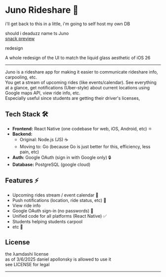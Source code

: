 # Juno Rideshare 🚗

i'll get back to this in a little, i'm going to self host my own DB

should i deaduzz name ts Juno  
[snack preview](https://snack.expo.dev/@nogambling/fascinated-orange-waffles)


redesign

A whole redesign of the UI to match the liquid glass aesthetic of iOS 26


---

Juno is a  rideshare app for making it easier to communicate rideshare info, carpooling, etc.  
You get a stream of upcoming rides (like events/calendar). See everything at a glance, get notifications (Uber-style) about current locations using Google maps API, view ride info, etc.  
Especially useful since students are getting their driver's licenses, 

## Tech Stack 🛠️

- **Frontend:** React Native (one codebase for web, iOS, Android, etc) ⚛️
- **Backend:** 
  - Original: Node.js (JS) ☕️
  - Moving to: Go (because Go is just better for this, efficiency, less pain, etc) 
- **Auth:** Google OAuth (sign in with Google only) 🔒
- **Database:** PostgreSQL (google cloud)

## Features  ⚡

- Upcoming rides stream / event calendar 📅
- Push notifications (location, ride status, etc) 🔔
- View ride info
- Google OAuth sign-in (no passwords) 🔑
- Unified code for all platforms (React Native) ✅
- Students helping students carpool 
- etc 🚀

## License

the λamdashi license  
as of 3/6/2025 daniel apollonsky is allowed to use it  
see LICENSE for legal

---
